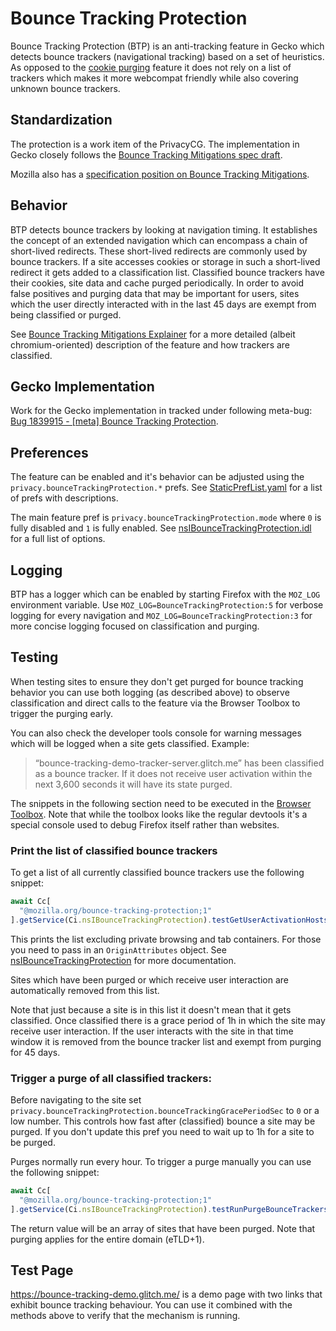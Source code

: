 # Bounce Tracking Protection

Bounce Tracking Protection (BTP) is an anti-tracking feature in Gecko which
detects bounce trackers (navigational tracking) based on a set of heuristics. As
opposed to the [cookie purging](../cookie-purging/index.md) feature it does not
rely on a list of trackers which makes it more webcompat friendly while also
covering unknown bounce trackers.


## Standardization

The protection is a work item of the PrivacyCG. The implementation in Gecko
closely follows the
[Bounce Tracking Mitigations spec draft](https://privacycg.github.io/nav-tracking-mitigations/#bounce-tracking-mitigations).

Mozilla also has a [specification position on Bounce Tracking Mitigations](https://mozilla.github.io/standards-positions/#bounce-tracking-mitigations).


## Behavior

BTP detects bounce trackers by looking at navigation timing. It establishes the
concept of an extended navigation which can encompass a chain of short-lived
redirects. These short-lived redirects are commonly used by bounce trackers. If
a site accesses cookies or storage in such a short-lived redirect it gets added
to a classification list. Classified bounce trackers have their cookies, site
data and cache purged periodically. In order to avoid false positives and
purging data that may be important for users, sites which the user directly
interacted with in the last 45 days are exempt from being classified or purged.

See
[Bounce Tracking Mitigations Explainer](https://github.com/privacycg/nav-tracking-mitigations/blob/main/bounce-tracking-explainer.md)
for a more detailed (albeit chromium-oriented) description of the feature and how trackers are classified.

<!---
    TODO: This section should be extended to describe the behavior and rely less on the chromium explainer.
    It should also talk about potential deviations from the spec.
-->

## Gecko Implementation

Work for the Gecko implementation in tracked under following meta-bug:
[Bug 1839915 - \[meta\] Bounce Tracking Protection](https://bugzilla.mozilla.org/show_bug.cgi?id=1839915).


## Preferences

The feature can be enabled and it's behavior can be adjusted using the
`privacy.bounceTrackingProtection.*` prefs. See
[StaticPrefList.yaml](https://searchfox.org/mozilla-central/rev/ec342a3d481d9ac3324d1041e05eefa6b61392d2/modules/libpref/init/StaticPrefList.yaml#15125-15180)
for a list of prefs with descriptions.

The main feature pref is `privacy.bounceTrackingProtection.mode` where `0` is
fully disabled and `1` is fully enabled. See
[nsIBounceTrackingProtection.idl](https://searchfox.org/mozilla-central/rev/ec342a3d481d9ac3324d1041e05eefa6b61392d2/toolkit/components/antitracking/bouncetrackingprotection/nsIBounceTrackingProtection.idl#10-42)
for a full list of options.

## Logging
BTP has a logger which can be enabled by starting Firefox with the `MOZ_LOG`
environment variable. Use `MOZ_LOG=BounceTrackingProtection:5` for verbose
logging for every navigation and `MOZ_LOG=BounceTrackingProtection:3` for more
concise logging focused on classification and purging.

## Testing
When testing sites to ensure they don't get purged for bounce tracking behavior
you can use both logging (as described above) to observe classification and
direct calls to the feature via the Browser Toolbox to trigger the purging
early.

You can also check the developer tools console for warning messages which will
be logged when a site gets classified. Example:

> “bounce-tracking-demo-tracker-server.glitch.me” has been classified as a
> bounce tracker. If it does not receive user activation within the next 3,600
> seconds it will have its state purged.

The snippets in the following section need to be executed in the
[Browser Toolbox](/devtools-user/browser_toolbox/).
Note that while the toolbox looks like the regular devtools it's a special
console used to debug Firefox itself rather than websites.

### Print the list of classified bounce trackers

To get a list of all currently classified bounce trackers use the following snippet:
```javascript
await Cc[
  "@mozilla.org/bounce-tracking-protection;1"
].getService(Ci.nsIBounceTrackingProtection).testGetUserActivationHosts({})
```
This prints the list excluding private browsing and tab containers. For those
you need to pass in an `OriginAttributes` object. See
[nsIBounceTrackingProtection](https://searchfox.org/mozilla-central/rev/ec342a3d481d9ac3324d1041e05eefa6b61392d2/toolkit/components/antitracking/bouncetrackingprotection/nsIBounceTrackingProtection.idl#90)
for more documentation.

Sites which have been purged or which receive user interaction are automatically
removed from this list.

Note that just because a site is in this list it doesn't mean that it gets
classified. Once classified there is a grace period of 1h in which the site may
receive user interaction. If the user interacts with the site in that time
window it is removed from the bounce tracker list and exempt from purging for 45
days.

### Trigger a purge of all classified trackers:
Before navigating to the site set
`privacy.bounceTrackingProtection.bounceTrackingGracePeriodSec` to `0` or a low
number. This controls how fast after (classified) bounce a site may be purged.
If you don't update this pref you need to wait up to 1h for a site to be purged.

Purges normally run every hour. To trigger a purge manually you can use the
following snippet:
```javascript
await Cc[
  "@mozilla.org/bounce-tracking-protection;1"
].getService(Ci.nsIBounceTrackingProtection).testRunPurgeBounceTrackers();
```
The return value will be an array of sites that have been purged. Note that
purging applies for the entire domain (eTLD+1).

## Test Page
https://bounce-tracking-demo.glitch.me/ is a demo page with two links that
exhibit bounce tracking behaviour. You can use it combined with the methods
above to verify that the mechanism is running.
